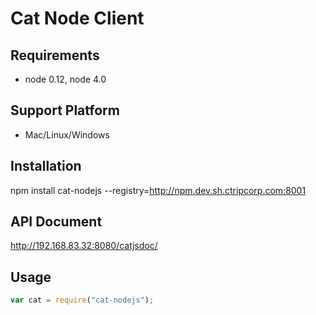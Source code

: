 # Cat Node Client

## Requirements

* node 0.12, node 4.0


## Support Platform

* Mac/Linux/Windows

## Installation

npm install cat-nodejs --registry=http://npm.dev.sh.ctripcorp.com:8001

## API Document

http://192.168.83.32:8080/catjsdoc/

## Usage

```javascript
var cat = require("cat-nodejs");
```		
